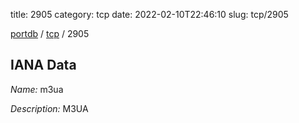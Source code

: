 title: 2905
category: tcp
date: 2022-02-10T22:46:10
slug: tcp/2905

[portdb](/) / [tcp](/category/tcp.html) / 2905


## IANA Data

_Name:_ m3ua

_Description:_ M3UA


